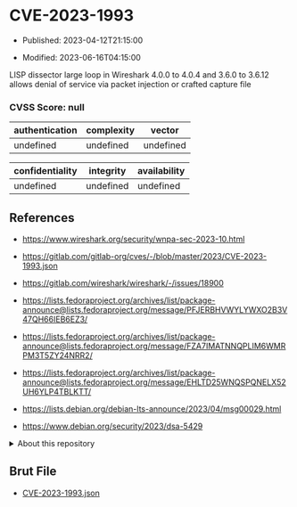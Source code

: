 # CVE-2023-1993

- Published: 2023-04-12T21:15:00

- Modified: 2023-06-16T04:15:00

LISP dissector large loop in Wireshark 4.0.0 to 4.0.4 and 3.6.0 to 3.6.12 allows denial of service via packet injection or crafted capture file

### CVSS Score: **null**

| authentication | complexity | vector |
| --- | --- | --- |
| undefined | undefined | undefined |

| confidentiality | integrity | availability |
| --- | --- | --- |
| undefined | undefined | undefined |

## References

* https://www.wireshark.org/security/wnpa-sec-2023-10.html

* https://gitlab.com/gitlab-org/cves/-/blob/master/2023/CVE-2023-1993.json

* https://gitlab.com/wireshark/wireshark/-/issues/18900

* https://lists.fedoraproject.org/archives/list/package-announce@lists.fedoraproject.org/message/PFJERBHVWYLYWXO2B3V47QH66IEB6EZ3/

* https://lists.fedoraproject.org/archives/list/package-announce@lists.fedoraproject.org/message/FZA7IMATNNQPLIM6WMRPM3T5ZY24NRR2/

* https://lists.fedoraproject.org/archives/list/package-announce@lists.fedoraproject.org/message/EHLTD25WNQSPQNELX52UH6YLP4TBLKTT/

* https://lists.debian.org/debian-lts-announce/2023/04/msg00029.html

* https://www.debian.org/security/2023/dsa-5429

<details>
<summary>About this repository</summary> 

  This repository is part of the project [Live Hack CVE](https://github.com/Live-Hack-CVE). Main website can be found [www.live-hack.org](https://www.live-hack.org) 
  
  Made by [Sn0wAlice](https://github.com/Sn0wAlice) for the people that care about security and need to have a feed of the latest CVEs. Hope you enjoy it, don't forget to star the repo and follow me on [Twitter](https://twitter.com/Sn0wAlice) and [Github](https://github.com/Sn0wAlice). And that is my [personnal website](https://www.alice-snow.me/)

  - [Home Page](https://github.com/Live-Hack-CVE)
  - [Framework](https://github.com/Live-Hack-CVE/cve-framework)
  - [CVE database](https://github.com/Live-Hack-CVE/full_database)
  - [Changelog](https://github.com/Live-Hack-CVE/Changelog)
</details>

## Brut File

* [CVE-2023-1993.json](https://raw.githubusercontent.com/Live-Hack-CVE/full_database/main/cves/2023/CVE-2023-1993.json)

